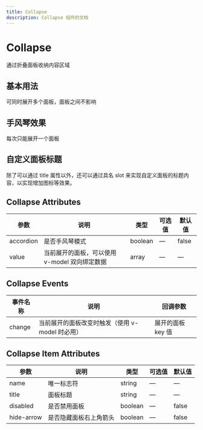 ```yaml
---
title: Collapse
description: Collapse 组件的文档
---
```


# Collapse

通过折叠面板收纳内容区域

## 基本用法

可同时展开多个面板，面板之间不影响

<preview path="../demo/Collapse/Basic.vue" title="基础用法" />

## 手风琴效果

每次只能展开一个面板

<preview path="../demo/Collapse/Accordion.vue" title="手风琴效果" />

## 自定义面板标题

除了可以通过 title 属性以外，还可以通过具名 slot 来实现自定义面板的标题内容，以实现增加图标等效果。

<preview path="../demo/Collapse/Slot.vue" title="自定义面板标题" />

## Collapse Attributes

| 参数      | 说明                                     | 类型      | 可选值                             | 默认值 |
|------------|----------------------------------------|------------|------------------------------------|--------|
| accordion | 是否手风琴模式                                | boolean   | —                                  | false  |
| value      | 当前展开的面板，可以使用 v-model 双向绑定数据 | array      | —                                  | —       |

## Collapse Events

| 事件名称 | 说明                                       | 回调参数 |
|----------|--------------------------------------------|------------|
| change    | 当前展开的面板改变时触发（使用 v-model 时必用） | 展开的面板 key 值 |

## Collapse Item Attributes

| 参数      | 说明                                     | 类型      | 可选值                             | 默认值 |
|------------|----------------------------------------|------------|------------------------------------|--------|
| name       | 唯一标志符                                    | string     | —                                  | —       |
| title      | 面板标题                                    | string     | —                                  | —       |
| disabled    | 是否禁用面板                                  | boolean    | —                                  | false   |
| hide-arrow | 是否隐藏面板右上角箭头                                 | boolean    | —                                  | false   |

